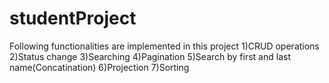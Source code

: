 # studentProject

Following functionalities are implemented in this project
1)CRUD operations
2)Status change
3)Searching
4)Pagination
5)Search by first and last name(Concatination)
6)Projection
7)Sorting
